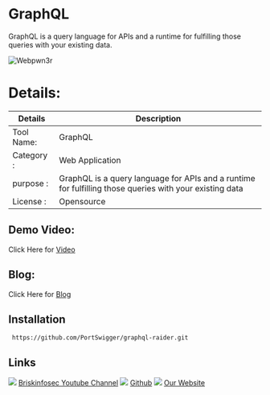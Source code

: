 GraphQL
============
GraphQL is a query language for APIs and a runtime for fulfilling those queries with your existing data.

![Webpwn3r]()

Details:
============
|  Details | Description   |
| ------------ | ------------ |
|Tool Name:| GraphQL |
|Category :|Web Application|
|purpose  :|GraphQL is a query language for APIs and a runtime for fulfilling those queries with your existing data|
|License :| Opensource |

Demo Video:
-----------------
Click Here for [Video](https://youtu.be/piCog5lhsnk"Video")

Blog: 
--------------
Click Here for [Blog](https://www.briskinfosec.com/tooloftheday/toolofthedaydetail/GraphQL"Blog")

Installation
----------------
     https://github.com/PortSwigger/graphql-raider.git

Links
----------------
![ ](https://img.icons8.com/color/15/000000/youtube-play.png) [Briskinfosec Youtube Channel](https://www.youtube.com/channel/UCcPmqqYETcO_7-6p_uUsF1w "Briskinfosec Youtube Channel")
 ![ ](https://img.icons8.com/glyph-neue/15/000000/github.png) [Github](https://github.com/briskinfosec "Github") 
![ ](https://img.icons8.com/ios/15/000000/internet--v2.png) [Our Website](https://www.briskinfosec.com/ "Our Website")
